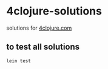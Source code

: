 # 4clojure-solutions
solutions for [4clojure.com](http://4clojure.com)

## to test all solutions
```
lein test
```
